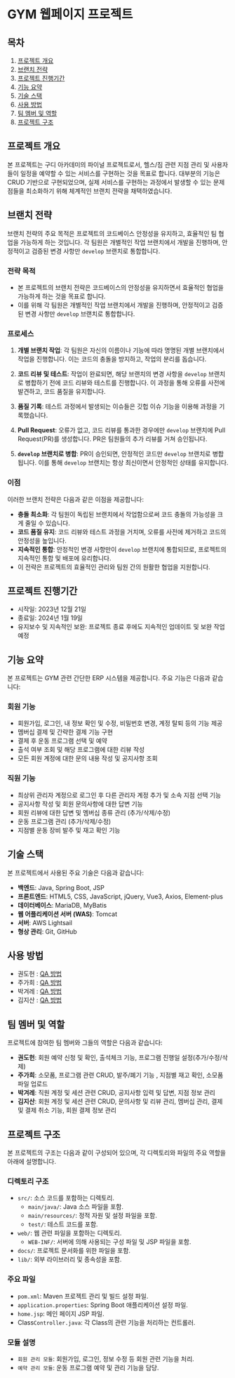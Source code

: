 # GYM 웹페이지 프로젝트

## 목차
1. [프로젝트 개요](#프로젝트-개요)
2. [브랜치 전략](#브랜치-전략)
3. [프로젝트 진행기간](#프로젝트-진행기간)
4. [기능 요약](#기능-요약)
5. [기술 스택](#기술-스택)
6. [사용 방법](#사용-방법)
7. [팀 멤버 및 역할](#팀-멤버-및-역할)
8. [프로젝트 구조](#프로젝트-구조)

## 프로젝트 개요
본 프로젝트는 구디 아카데미의 파이널 프로젝트로서, 헬스/짐 관련 지점 관리 및 사용자들이 일정을 예약할 수 있는 서비스를 구현하는 것을 목표로 합니다. 대부분의 기능은 CRUD 기반으로 구현되었으며, 실제 서비스를 구현하는 과정에서 발생할 수 있는 문제점들을 최소화하기 위해 체계적인 브랜치 전략을 채택하였습니다.

## 브랜치 전략
브랜치 전략의 주요 목적은 프로젝트의 코드베이스 안정성을 유지하고, 효율적인 팀 협업을 가능하게 하는 것입니다. 각 팀원은 개별적인 작업 브랜치에서 개발을 진행하며, 안정적이고 검증된 변경 사항만 `develop` 브랜치로 통합합니다.

### 전략 목적
- 본 프로젝트의 브랜치 전략은 코드베이스의 안정성을 유지하면서 효율적인 협업을 가능하게 하는 것을 목표로 합니다.
- 이를 위해 각 팀원은 개별적인 작업 브랜치에서 개발을 진행하며, 안정적이고 검증된 변경 사항만 `develop` 브랜치로 통합합니다.
### 프로세스
1. **개별 브랜치 작업**: 각 팀원은 자신의 이름이나 기능에 따라 명명된 개별 브랜치에서 작업을 진행합니다. 이는 코드의 충돌을 방지하고, 작업의 분리를 돕습니다.

2. **코드 리뷰 및 테스트**: 작업이 완료되면, 해당 브랜치의 변경 사항을 `develop` 브랜치로 병합하기 전에 코드 리뷰와 테스트를 진행합니다. 이 과정을 통해 오류를 사전에 발견하고, 코드 품질을 유지합니다.

3. **품질 기록**: 테스트 과정에서 발생되는 이슈들은 깃헙 이슈 기능을 이용해 과정을 기록했습니다.

4. **Pull Request**: 오류가 없고, 코드 리뷰를 통과한 경우에만 `develop` 브랜치에 Pull Request(PR)를 생성합니다. PR은 팀원들의 추가 리뷰를 거쳐 승인됩니다.

5. **`develop` 브랜치로 병합**: PR이 승인되면, 안정적인 코드만 `develop` 브랜치로 병합됩니다. 이를 통해 `develop` 브랜치는 항상 최신이면서 안정적인 상태를 유지합니다.
### 이점
이러한 브랜치 전략은 다음과 같은 이점을 제공합니다:
- **충돌 최소화**: 각 팀원이 독립된 브랜치에서 작업함으로써 코드 충돌의 가능성을 크게 줄일 수 있습니다.
- **코드 품질 유지**: 코드 리뷰와 테스트 과정을 거치며, 오류를 사전에 제거하고 코드의 안정성을 높입니다.
- **지속적인 통합**: 안정적인 변경 사항만이 `develop` 브랜치에 통합되므로, 프로젝트의 지속적인 통합 및 배포에 유리합니다.
- 이 전략은 프로젝트의 효율적인 관리와 팀원 간의 원활한 협업을 지원합니다.
## 프로젝트 진행기간
- 시작일: 2023년 12월 21일
- 종료일: 2024년 1월 19일
- 유지보수 및 지속적인 보완: 프로젝트 종료 후에도 지속적인 업데이트 및 보완 작업 예정

## 기능 요약
본 프로젝트는 GYM 관련 간단한 ERP 시스템을 제공합니다. 주요 기능은 다음과 같습니다:

### 회원 기능
- 회원가입, 로그인, 내 정보 확인 및 수정, 비밀번호 변경, 계정 탈퇴 등의 기능 제공
- 멤버십 결제 및 간략한 결제 기능 구현
- 결제 후 운동 프로그램 선택 및 예약
- 출석 여부 조회 및 해당 프로그램에 대한 리뷰 작성
- 모든 회원 계정에 대한 문의 내용 작성 및 공지사항 조회

### 직원 기능
- 최상위 관리자 계정으로 로그인 후 다른 관리자 계정 추가 및 소속 지점 선택 기능
- 공지사항 작성 및 회원 문의사항에 대한 답변 기능
- 회원 리뷰에 대한 답변 및 멤버십 종류 관리 (추가/삭제/수정)
- 운동 프로그램 관리 (추가/삭제/수정)
- 지점별 운동 장비 발주 및 재고 확인 기능

## 기술 스택
본 프로젝트에서 사용된 주요 기술은 다음과 같습니다:

- **백엔드**: Java, Spring Boot, JSP
- **프론트엔드**: HTML5, CSS, JavaScript, jQuery, Vue3, Axios, Element-plus
- **데이터베이스**: MariaDB, MyBatis
- **웹 어플리케이션 서버 (WAS)**: Tomcat
- **서버**: AWS Lightsail
- **형상 관리**: Git, GitHub

## 사용 방법
- 권도헌 : [QA 방법](https://peppermint-falcon-0f8.notion.site/QA-d48b7318b98046148b0bfd4e6c200413?pvs=4)
- 주가희 : [QA 방법](https://peppermint-falcon-0f8.notion.site/QA-cd71c15e40a6481e9148e4c23cc9f887?pvs=4)
- 박겨레 : [QA 방법](https://www.notion.so/QA-490d756e34c24713b3cd68c75ca8229a?pvs=4)
- 김지산 : [QA 방법](https://peppermint-falcon-0f8.notion.site/QA-3ac3df88996f479da47d4dfe7712d757?pvs=4)
  
## 팀 멤버 및 역할
프로젝트에 참여한 팀 멤버와 그들의 역할은 다음과 같습니다:

- **권도헌**: 회원 예약 신청 및 확인, 출석체크 기능, 프로그램 진행일 설정(추가/수정/삭제)
- **주가희**: 소모품, 프로그램 관련 CRUD, 발주/폐기 기능 , 지점별 재고 확인, 소모품 파일 업로드
- **박겨레**: 직원 계정 및 세션 관련 CRUD, 공지사항 입력 및 답변, 지점 정보 관리
- **김지산**: 회원 계정 및 세션 관련 CRUD, 문의사항 및 리뷰 관리, 멤버십 관리, 결제 및 결제 취소 기능, 회원 결제 정보 관리

## 프로젝트 구조
본 프로젝트의 구조는 다음과 같이 구성되어 있으며, 각 디렉토리와 파일의 주요 역할을 아래에 설명합니다.

### 디렉토리 구조
- `src/`: 소스 코드를 포함하는 디렉토리.
  - `main/java/`: Java 소스 파일을 포함.
  - `main/resources/`: 정적 자원 및 설정 파일을 포함.
  - `test/`: 테스트 코드를 포함.
- `web/`: 웹 관련 파일을 포함하는 디렉토리.
  - `WEB-INF/`: 서버에 의해 사용되는 구성 파일 및 JSP 파일을 포함.
- `docs/`: 프로젝트 문서화를 위한 파일을 포함.
- `lib/`: 외부 라이브러리 및 종속성을 포함.

### 주요 파일
- `pom.xml`: Maven 프로젝트 관리 및 빌드 설정 파일.
- `application.properties`: Spring Boot 애플리케이션 설정 파일.
- `home.jsp`: 메인 페이지 JSP 파일.
- Class`Controller.java`: 각 Class의 관련 기능을 처리하는 컨트롤러.

### 모듈 설명
- `회원 관리 모듈`: 회원가입, 로그인, 정보 수정 등 회원 관련 기능을 처리.
- `예약 관리 모듈`: 운동 프로그램 예약 및 관리 기능을 담당.

